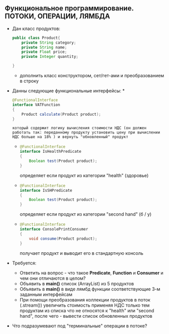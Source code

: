 ## Функциональное программирование. ПОТОКИ, ОПЕРАЦИИ, ЛЯМБДА



* Дан класс продуктов:

    ```java
    public class Product{
        private String category;
        private String name;
        private Float price;
        private Integer quantity;

    }
    ```
    * дополнить класс конструктором, сет/гет-ами и преобразованием в строку
    
* Данны следующие функциональные интерфейсы:
  *  

    ```java
    @FunctionalInterface
    interface VATFunction 
    { 
        Product calculate(Product product); 
    } 
    ```
    
      который содержит логику вычисления стоимости НДС (он должен работать так: переданному продукту установить цену при вычислении НДС больше на 18% ) и вернуть "обновленный" продукт
  * 
      ```java
      @FunctionalInterface
      interface IsHealthPredicate 
      { 
          Boolean test(Product product); 
      } 
      ```
     определяет если продукт из категории "health" (здоровье)
        
  * 
      ```java
      @FunctionalInterface
      interface IsSHPredicate 
      { 
          Boolean test(Product product); 
      } 
      ```
     определяет если продукт из категории "second hand" (б / у)
  * 
      ```java
      @FunctionalInterface
      interface ConsolePrintConsumer 
      { 
          void consume(Product product); 
      } 
      ```
     получает продукт и выводит его в стандартную консоль 
        

* Требуется:
  * Ответить на вопрос - что такое **Predicate**, **Function** и **Consumer** и чем они отличаются в целом?
  * Объявить в **main()** список (ArrayList) из 5 продуктов
  * Объявить в **main()** в виде лямбд функции соответствующие 3-м заданным интерфейсам
  * При помощи преобразования коллекции продуктов в поток (.stream()) увеличить стоимость применяя НДС только тем продуктам из списка что не относятся к "health" или "second hand", после чего - вывести список обновленных продуктов

* Что подразумевают под "терминальные" операции в потоке?